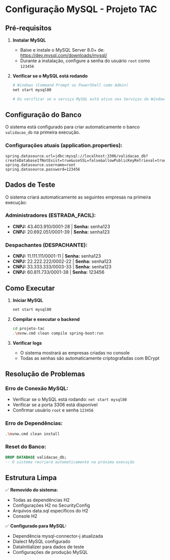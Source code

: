 # Configuração MySQL - Projeto TAC

## Pré-requisitos

1. **Instalar MySQL**
   - Baixe e instale o MySQL Server 8.0+ de: https://dev.mysql.com/downloads/mysql/
   - Durante a instalação, configure a senha do usuário `root` como `123456`

2. **Verificar se o MySQL está rodando**
   ```bash
   # Windows (Command Prompt ou PowerShell como Admin)
   net start mysql80
   
   # Ou verificar se o serviço MySQL está ativo nos Serviços do Windows
   ```

## Configuração do Banco

O sistema está configurado para criar automaticamente o banco `validacao_db` na primeira execução.

### Configurações atuais (application.properties):
```properties
spring.datasource.url=jdbc:mysql://localhost:3306/validacao_db?createDatabaseIfNotExist=true&useSSL=false&allowPublicKeyRetrieval=true&serverTimezone=UTC
spring.datasource.username=root
spring.datasource.password=123456
```

## Dados de Teste

O sistema criará automaticamente as seguintes empresas na primeira execução:

### Administradores (ESTRADA_FACIL):
- **CNPJ:** 43.403.910/0001-28 | **Senha:** senha123
- **CNPJ:** 20.692.051/0001-39 | **Senha:** senha123

### Despachantes (DESPACHANTE):
- **CNPJ:** 11.111.111/0001-11 | **Senha:** senha123
- **CNPJ:** 22.222.222/0002-22 | **Senha:** senha123
- **CNPJ:** 33.333.333/0003-33 | **Senha:** senha123
- **CNPJ:** 60.811.733/0001-38 | **Senha:** 123456

## Como Executar

1. **Iniciar MySQL**
   ```bash
   net start mysql80
   ```

2. **Compilar e executar o backend**
   ```bash
   cd projeto-tac
   .\mvnw.cmd clean compile spring-boot:run
   ```

3. **Verificar logs**
   - O sistema mostrará as empresas criadas no console
   - Todas as senhas são automaticamente criptografadas com BCrypt

## Resolução de Problemas

### Erro de Conexão MySQL:
- Verificar se o MySQL está rodando: `net start mysql80`
- Verificar se a porta 3306 está disponível
- Confirmar usuário `root` e senha `123456`

### Erro de Dependências:
```bash
.\mvnw.cmd clean install
```

### Reset do Banco:
```sql
DROP DATABASE validacao_db;
-- O sistema recriará automaticamente na próxima execução
```

## Estrutura Limpa

✅ **Removido do sistema:**
- Todas as dependências H2
- Configurações H2 no SecurityConfig
- Arquivos data.sql específicos do H2
- Console H2

✅ **Configurado para MySQL:**
- Dependência mysql-connector-j atualizada
- Dialect MySQL configurado
- DataInitializer para dados de teste
- Configurações de produção MySQL
